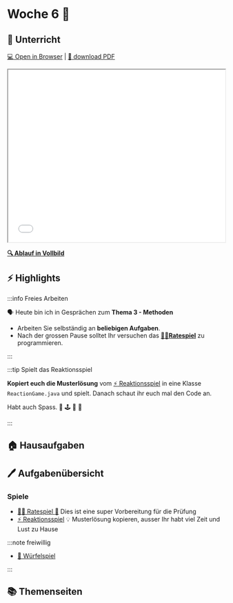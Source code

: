 # Woche 6 🏅

<div className="grid"><div>

## :school: Unterricht

[:computer: Open in Browser](pathname:///slides/woche-06) |
[:floppy_disk: download PDF](pathname:///slides/woche-06.pdf)

<iframe src="/bbzbl-modul-319/slides/woche-06" width="100%" height="400px"></iframe>

**[:mag: Ablauf in Vollbild](pathname:///woche-06)**

</div><div>

## :zap: Highlights

:::info Freies Arbeiten

🗣️ Heute bin ich in Gesprächen zum **Thema 3 - Methoden**

- Arbeiten Sie selbständig an **beliebigen Aufgaben**.
- Nach der grossen Pause solltet Ihr versuchen das
  **[😶‍🌫️Ratespiel](/docs/woche06/6a-spiele/ratespiel.md)** zu
  programmieren.

:::

:::tip Spielt das Reaktionsspiel

**Kopiert euch die Musterlösung** vom [:zap: Reaktionsspiel](/docs/woche06/6a-spiele/reaktionsspiel.md) in eine Klasse `ReactionGame.java` und spielt. Danach schaut ihr euch mal den Code an. 

Habt auch Spass. :gun: :joystick: :star2: :rainbow:

:::

## :house: Hausaufgaben

</div></div>

## :pen: Aufgabenübersicht

### Spiele

- [😶‍🌫️ Ratespiel :star2:](/docs/woche06/6a-spiele/ratespiel.md) Dies ist eine super Vorbereitung für die Prüfung
- [:zap: Reaktionsspiel](/docs/woche06/6a-spiele/reaktionsspiel.md) :bulb: Musterlösung kopieren, ausser Ihr habt viel Zeit und Lust zu Hause

:::note freiwillig

- [:game_die: Würfelspiel](/docs/woche06/6a-spiele/wuerfelspiel.md)

:::

## :books: Themenseiten

<DocCardList />
